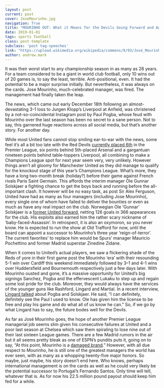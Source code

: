 ```yaml
---
layout: post
current: post
cover: JoseMourinho.jpg
navigation: True
title: "MOURINHO OUT: What it Means for the Devils Going Forward and Again, Mourinho."
date: 2019-01-01
tags: sports football
class: post-template
subclass: 'post tag-speeches'
link: "https://upload.wikimedia.org/wikipedia/commons/9/93/José_Mourinho_-_Жозе_Моуринью_%2822164519268%29.jpg"
author: andrew.mark
---
```

It was their worst start to any championship season in as many as 28 years. For a team considered to be a giant in world club football, only 10 wins out of 20 games is, to say the least, terrible. Anti-positional, even. It had the potential to be a major surprise initially. But nevertheless, it was always on the cards. Jose Mourinho, much-celebrated manager, was fired. The management had finally taken the leap.



The news, which came out early December 18th following an almost-devastating 3-1 loss to Jurgen Klopp’s Liverpool at Anfield, was christened by a not-so-coincidental Instagram post by Paul Pogba, whose feud with Mourinho over the last season has been no secret to a sane person. Not to say, this garnered huge reactions across all social media, but that’s another story. For another day.



While most United fans cannot stop smiling ear-to-ear with the news, some feel it’s all a bit too late with the Red Devils [currently placed 6th](https://bleacherreport.com/articles/2812956-epl-results-saturdays-week-20-scores-updated-2019-premier-league-table) in the Premier League, six points behind 5th-placed Arsenal and a gargantuan nineteen points behind table-toppers Liverpool, all combining to make a Champions League spot for next year seem very, very unlikely. However things aren’t all gloomy for Manchester United as they did manage to qualify for the knockout stage of this year’s Champions League. What’s more, they have a long two-month break (holiday?) before their game against French rivals Paris Saint Germain. This affords the interim manager Ole Gunnar Solskjaer a fighting chance to get the boys back and running before the all-important clash. It however will be no easy task, as post Sir Alex Ferguson, United have had as many as four managers (including Jose Mourinho), every single one of whom have failed to deliver the bounties or even as much as have any real impact on the club. Norwegian Ole ‘Gunnar’ Solskjaer is a [former United forward](https://bleacherreport.com/articles/2812956-epl-results-saturdays-week-20-scores-updated-2019-premier-league-table), netting 126 goals in 366 appearances for the club. His exploits also earned him the rather scary nickname of ‘baby-faced-Assassin’. In retrospect, it is also an oxymoron, so you never know. He is expected to run the show at Old Trafford for now, until the board can appoint a successor to Mourinho’s three year ‘reign-of-terror’. The current favorites’ to replace him would be Spurs’ manager Mauricio Pochettino and former Madrid superstar Zinedine Zidane.



When it comes to United’s actual players, we saw a flickering shade of the Reds of yore in their first game post the Mourinho ‘era’ with their resounding 5-1 win over Cardiff this weekend immediately followed by 3–1 and 4-1 wins over Huddersfield and Bournemouth respectively just a few days later. With Mourinho ousted and gone, it’s a massive opportunity for United’s big signings Sanchez, Pogba and the effervescent Lukaku to step up and regain some lost pride for the club. Moreover, they would always have the services of the younger guns like Rashford, Lingard and Martial. In a recent interview, [Lingard talked](https://www.football365.com/news/lingard-explains-what-ole-has-done-for-pogba) about Pogba and Solskjaer. He said, “I can definitely, definitely see the Paul I used to know. Ole has given him the license to be free and play his game and do what all of us know he can.” So, if we go by what Lingard has to say, the future bodes well for the Devils.



As far as José Mourinho goes, the hope of another Premier League managerial job seems slim given his consecutive failures at United and a poor last season at Chelsea which saw them spiraling to lose nine out of their last sixteen League games. There are a few Madrid rumors in the air but it all seems pretty bleak as one of ESPN’s pundits puts it, going on to say, “At this point, Mourinho is a [damaged brand](http://www.espn.in/video/clip?id=25564591).” However, with all due respect to Mourinho, he is still one of the greatest managers the world has ever seen, with as many as a whopping twenty-five major honors. So maybe, just maybe, his story doesn’t end here. Who knows, perhaps international management is on the cards as well as he could very likely be the potential successor to Portugal’s Fernando Santos. Only time will tell, whatever that is. As for now his 22.5 million pound payout should keep him fed for a while.
